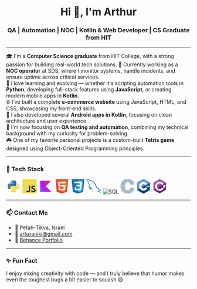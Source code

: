 <h1 align="center">Hi 👋, I'm Arthur</h1>
<h3 align="center">QA | Automation | NOC | Kotlin & Web Developer | CS Graduate from HIT</h3>

---

🎓 I'm a **Computer Science graduate** from HIT College, with a strong passion for building real-world tech solutions.
💼 Currently working as a **NOC operator** at SDS, where I monitor systems, handle incidents, and ensure uptime across critical services.  
🧠 I love learning and evolving — whether it's scripting automation tools in **Python**, developing full-stack features using **JavaScript**, or creating modern mobile apps in **Kotlin**.  
🌐 I’ve built a complete **e-commerce website** using JavaScript, HTML, and CSS, showcasing my front-end skills.  
📱 I also developed several **Android apps in Kotlin**, focusing on clean architecture and user experience.  
🧪 I'm now focusing on **QA testing and automation**, combining my technical background with my curiosity for problem-solving.  
🎮 One of my favorite personal projects is a custom-built **Tetris game** designed using Object-Oriented Programming principles.  

---

### 🔧 Tech Stack

<p align="left">
  <img src="https://raw.githubusercontent.com/devicons/devicon/master/icons/python/python-original.svg" alt="Python" width="40" height="40"/>
  <img src="https://raw.githubusercontent.com/devicons/devicon/master/icons/javascript/javascript-original.svg" alt="JavaScript" width="40" height="40"/>
  <img src="https://raw.githubusercontent.com/devicons/devicon/master/icons/kotlin/kotlin-original.svg" alt="Kotlin" width="40" height="40"/>
  <img src="https://raw.githubusercontent.com/devicons/devicon/master/icons/html5/html5-original.svg" alt="HTML5" width="40" height="40"/>
  <img src="https://raw.githubusercontent.com/devicons/devicon/master/icons/css3/css3-original.svg" alt="CSS3" width="40" height="40"/>
  <img src="https://raw.githubusercontent.com/devicons/devicon/master/icons/mysql/mysql-original.svg" alt="MySQL" width="40" height="40"/>
  <img src="https://img.icons8.com/color/48/000000/sql.png" alt="SQL" width="40" height="40"/> 
  <img src="https://raw.githubusercontent.com/devicons/devicon/master/icons/c/c-original.svg" alt="C" width="40" height="40"/>
  <img src="https://raw.githubusercontent.com/devicons/devicon/master/icons/cplusplus/cplusplus-original.svg" alt="C++" width="40" height="40"/>
  <img src="https://raw.githubusercontent.com/devicons/devicon/master/icons/csharp/csharp-original.svg" alt="C#" width="40" height="40"/>
</p>

---

### 📫 Contact Me

- 📍 Petah-Tikva, Israel  
- 📧 [arturaniki@gmail.com](mailto:arturaniki@gmail.com)  
- 🎨 [Behance Portfolio](https://www.behance.net/arturaniki/info)

---

### ✨ Fun Fact

I enjoy mixing creativity with code — and I truly believe that humor makes even the toughest bugs a bit easier to squash 😄
